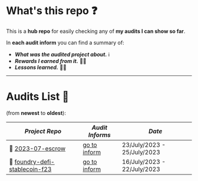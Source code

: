 # What's this repo ❓

This is a **hub repo** for easily checking any of **my audits I can show so far**.

In **each audit inform** you can find a summary of:
 - **_What was the audited project about._** ℹ️
 - **_Rewards I earned from it._** 💸🧠
 - **_Lessons learned._** 🧑‍💻

<hr/>

# Audits List 📓 
(from **newest** to **oldest**):


| _Project Repo_ | _Audit Informs_ | _Date_ |
|--------------|---------------|------|
| 🔗 [2023-07-escrow](https://github.com/Cyfrin/2023-07-escrow/tree/main) | [go to inform](https://github.com/CarlosAlegreUr/Audits-By-CarlosAlegreUr/tree/main/informs/2023-07-escrow) | 23/July/2023 - 25/July/2023 |
| 🔗 [foundry-defi-stablecoin-f23](https://github.com/Cyfrin/foundry-defi-stablecoin-f23/) | [go to inform](https://github.com/CarlosAlegreUr/AuditExamplePractice) | 16/July/2023 - 22/July/2023 |
